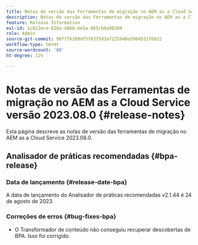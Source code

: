 ```yaml
---
title: Notas de versão das Ferramentas de migração no AEM as a Cloud Service versão 2023.08.0
description: Notas de versão das Ferramentas de migração no AEM as a Cloud Service versão 2023.08.0
feature: Release Information
exl-id: 1c822ece-620a-4866-be5a-065cb6a90204
role: Admin
source-git-commit: 90f7f6209df5f837583a7225940a5984551f6622
workflow-type: tm+mt
source-wordcount: '88'
ht-degree: 12%

---
```


# Notas de versão das Ferramentas de migração no AEM as a Cloud Service versão 2023.08.0 {#release-notes}

Esta página descreve as notas de versão das ferramentas de migração no AEM as a Cloud Service 2023.08.0.

## Analisador de práticas recomendadas {#bpa-release}

### Data de lançamento {#release-date-bpa}

A data de lançamento do Analisador de práticas recomendadas v2.1.44 é 24 de agosto de 2023.

### Correções de erros {#bug-fixes-bpa}

* O Transformador de conteúdo não conseguiu recuperar descobertas de BPA. Isso foi corrigido.
